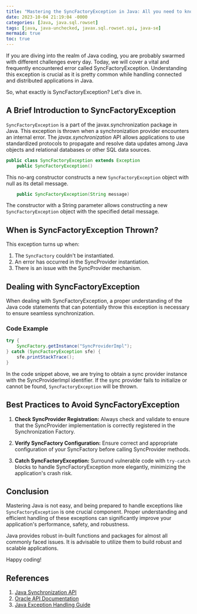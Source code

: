 ```yaml
---
title: "Mastering the SyncFactoryException in Java: All you need to know!"
date: 2023-10-04 21:19:04 -0000
categories: [Java, java.sql.rowset]
tags: [java, java-unchecked, javax.sql.rowset.spi, java-se]
mermaid: true
toc: true
---
```



If you are diving into the realm of Java coding, you are probably swarmed with different challenges every day. Today, we will cover a vital and frequently encountered error called SyncFactoryException. Understanding this exception is crucial as it is pretty common while handling connected and distributed applications in Java. 

So, what exactly is SyncFactoryException? Let's dive in. 

## A Brief Introduction to SyncFactoryException

`SyncFactoryException` is a part of the javax.synchronization package in Java. This exception is thrown when a synchronization provider encounters an internal error. The *javax.synchronization* API allows applications to use standardized protocols to propagate and resolve data updates among Java objects and relational databases or other SQL data sources.

```java
public class SyncFactoryException extends Exception
    public SyncFactoryException()
```

This no-arg constructor constructs a new `SyncFactoryException` object with null as its detail message.

```java
    public SyncFactoryException(String message)
```

The constructor with a String parameter allows constructing a new `SyncFactoryException` object with the specified detail message.

## When is SyncFactoryException Thrown?

This exception turns up when:

1. The `SyncFactory` couldn't be instantiated.
2. An error has occurred in the SyncProvider instantiation.
3. There is an issue with the SyncProvider mechanism.

## Dealing with SyncFactoryException

When dealing with SyncFactoryException, a proper understanding of the Java code statements that can potentially throw this exception is necessary to ensure seamless synchronization.

### Code Example

```java
try {
    SyncFactory.getInstance("SyncProviderImpl");
} catch (SyncFactoryException sfe) {
    sfe.printStackTrace();
}
```

In the code snippet above, we are trying to obtain a sync provider instance with the SyncProviderImpl identifier. If the sync provider fails to initialize or cannot be found, `SyncFactoryException` will be thrown.

## Best Practices to Avoid SyncFactoryException

1. **Check SyncProvider Registration:** Always check and validate to ensure that the SyncProvider implementation is correctly registered in the Synchronization Factory. 

2. **Verify SyncFactory Configuration:** Ensure correct and appropriate configuration of your SyncFactory before calling SyncProvider methods. 

3. **Catch SyncFactoryException:** Surround vulnerable code with `try-catch` blocks to handle SyncFactoryException more elegantly, minimizing the application's crash risk.

## Conclusion

Mastering Java is not easy, and being prepared to handle exceptions like `SyncFactoryException` is one crucial component. Proper understanding and efficient handling of these exceptions can significantly improve your application's performance, safety, and robustness.

Java provides robust in-built functions and packages for almost all commonly faced issues. It is advisable to utilize them to build robust and scalable applications.

Happy coding!

## References

1. [Java Synchronization API](https://www.oracle.com/technical-resources/)
2. [Oracle API Documentation](https://docs.oracle.com/javase/8/docs/api/overview-summary.html)
3. [Java Exception Handling Guide](https://stackify.com/junit-oracle-java-handle-exceptions/)